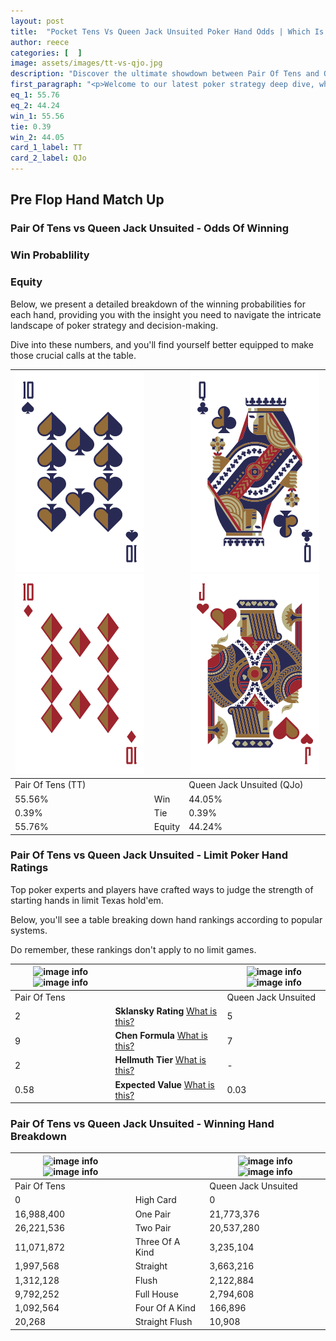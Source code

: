 ```yaml
---
layout: post
title:  "Pocket Tens Vs Queen Jack Unsuited Poker Hand Odds | Which Is The Better Hand In Poker? A Complete Guide"
author: reece
categories: [  ]
image: assets/images/tt-vs-qjo.jpg
description: "Discover the ultimate showdown between Pair Of Tens and Queen Jack Unsuited in poker! Uncover the odds, strategies, and scenarios where one hand triumphs over the other. Get ready to up your poker game with this thrilling analysis."
first_paragraph: "<p>Welcome to our latest poker strategy deep dive, where we're pitting two distinct hands against each other in a high-stakes showdown: Pair Of Tens vs Queen Jack Unsuited.</p><p>In the dynamic world of poker, every decision counts, and knowing which hand holds the upper hand is key to your success at the table.</p><p>In this article, we'll dissect these two hands, explore the scenarios where one dominates the other, and equip you with the knowledge to make strategic choices that can tip the odds in your favor.</p><p>Get ready to unravel the intriguing dynamics of these poker hands and elevate your game to new heights.</p>"
eq_1: 55.76
eq_2: 44.24
win_1: 55.56
tie: 0.39
win_2: 44.05
card_1_label: TT
card_2_label: QJo
---
```




[comment]: # (sp0)

## Pre Flop Hand Match Up

<div class="table hand-ratings" markdown="1"> 



### Pair Of Tens vs Queen Jack Unsuited - Odds Of Winning


  
<div class="row graphs"> 
<div class="col-lg-6">
    <h3>Win Probablility</h3>
    <canvas id="WinChart"></canvas>
</div>
<div class="col-lg-6">
    <h3>Equity</h3>
    <canvas id="EquityChart"></canvas>
</div>
</div>

  Below, we present a detailed breakdown of the winning probabilities for each hand, providing you with the insight you need to navigate the intricate landscape of poker strategy and decision-making. 

Dive into these numbers, and you'll find yourself better equipped to make those crucial calls at the table.


    
| ![image info](assets/images/hand1/t.png) ![image info](assets/images/hand1/to.png) |  | ![image info](assets/images/hand2/q.png) ![image info](assets/images/hand2/jo.png) |
| -------- | -------- | -------- |
| Pair Of Tens (TT) |  | Queen Jack Unsuited (QJo) |
| 55.56% | Win | 44.05% |
| 0.39% | Tie | 0.39% |
| 55.76% | Equity | 44.24% |




[comment]: # (sp1)



### Pair Of Tens vs Queen Jack Unsuited - Limit Poker Hand Ratings

Top poker experts and players have crafted ways to judge the strength of starting hands in limit Texas hold'em. 

Below, you'll see a table breaking down hand rankings according to popular systems. 

Do remember, these rankings don't apply to no limit games.


    
| ![image info](https://www.riverpairs.com/assets/images/hand1/t.png) ![image info](https://www.riverpairs.com/assets/images/hand1/to.png) |  | ![image info](https://www.riverpairs.com/assets/images/hand2/q.png) ![image info](https://www.riverpairs.com/assets/images/hand2/jo.png) |
| -------- | -------- | -------- |
| Pair Of Tens |  | Queen Jack Unsuited |
| 2 | **Sklansky Rating** [What is this?](/sklansky-rating-explained) | 5 |
| 9 | **Chen Formula** [What is this?](/chen-formula-explained) | 7 |
| 2 | **Hellmuth Tier** [What is this?](/Hellmuth-tier-explained) | - |
| 0.58 | **Expected Value** [What is this?](/expected-value-explained) | 0.03 |




[comment]: # (sp2)



### Pair Of Tens vs Queen Jack Unsuited - Winning Hand Breakdown


    
| ![image info](https://www.riverpairs.com/assets/images/hand1/t.png) ![image info](https://www.riverpairs.com/assets/images/hand1/to.png) |  | ![image info](https://www.riverpairs.com/assets/images/hand2/q.png) ![image info](https://www.riverpairs.com/assets/images/hand2/jo.png) |
| -------- | -------- | -------- |
| Pair Of Tens |  | Queen Jack Unsuited |
| 0 | High Card | 0 |
| 16,988,400 | One Pair | 21,773,376 |
| 26,221,536 | Two Pair | 20,537,280 |
| 11,071,872 | Three Of A Kind | 3,235,104 |
| 1,997,568 | Straight | 3,663,216 |
| 1,312,128 | Flush | 2,122,884 |
| 9,792,252 | Full House | 2,794,608 |
| 1,092,564 | Four Of A Kind | 166,896 |
| 20,268 | Straight Flush | 10,908 |




[comment]: # (sp3)



</div>

[comment]: # (sp4)



[comment]: # (sp5)

